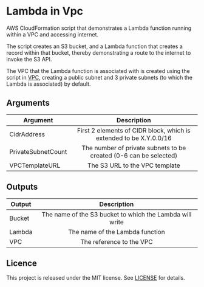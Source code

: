 # Lambda in Vpc

AWS CloudFormation script that demonstrates a Lambda function running within a VPC and accessing internet.

The script creates an S3 bucket, and a Lambda function that creates a record within that bucket, 
thereby demonstrating a route to the internet to invoke the S3 API.

The VPC that the Lambda function is associated with is created using the script in [VPC](https://github.com/gford1000-aws/vpc/blob/master/create_vpc.cform),
creating a public subnet and 3 private subnets (to which the Lambda is associated) by default.

## Arguments

| Argument           | Description                                                        |
| ------------------ |:------------------------------------------------------------------:|
| CidrAddress        | First 2 elements of CIDR block, which is extended to be X.Y.0.0/16 |
| PrivateSubnetCount | The number of private subnets to be created (0-6 can be selected)  |
| VPCTemplateURL     | The S3 URL to the VPC template                                     |


## Outputs

| Output                  | Description                                                 |
| ----------------------- |:-----------------------------------------------------------:|
| Bucket                  | The name of the S3 bucket to which the Lambda will write    |
| Lambda                  | The name of the Lambda function                             |
| VPC                     | The reference to the VPC                                    |


## Licence

This project is released under the MIT license. See [LICENSE](LICENSE) for details.
